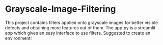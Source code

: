 # Grayscale-Image-Filtering
This project contains filters applied onto grayscale images for better visible defects and obtaining more features out of them.
The app.py is a streamlit app which gives an easy interface to use filters.
Suggested to create an environment!
